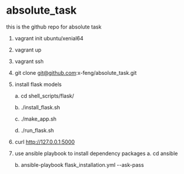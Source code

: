 # absolute_task
this is the github repo for absolute task

1. vagrant init ubuntu/xenial64
2. vagrant up
3. vagrant ssh
4. git clone git@github.com:x-feng/absolute_task.git 
5. install flask models

    a. cd shell_scripts/flask/
    
    b. ./install_flask.sh
    
    c. ./make_app.sh
    
    d. ./run_flask.sh
6. curl http://127.0.0.1:5000

7. use ansible playbook to install dependency packages 
    a. cd ansible
    
    b. ansible-playbook flask_installation.yml --ask-pass

